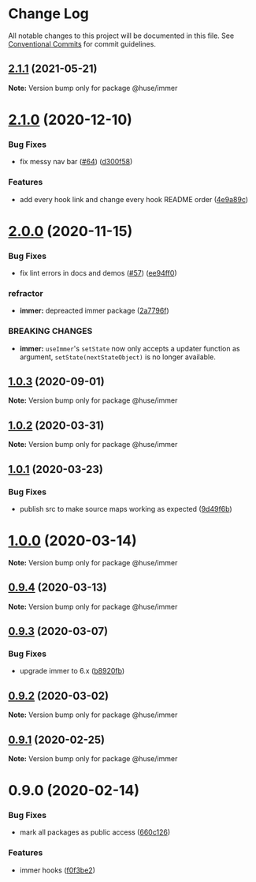 # Change Log

All notable changes to this project will be documented in this file.
See [Conventional Commits](https://conventionalcommits.org) for commit guidelines.

## [2.1.1](https://github.com/ecomfe/react-hooks/compare/@huse/immer@2.1.0...@huse/immer@2.1.1) (2021-05-21)

**Note:** Version bump only for package @huse/immer





# [2.1.0](https://github.com/ecomfe/react-hooks/compare/@huse/immer@2.0.0...@huse/immer@2.1.0) (2020-12-10)


### Bug Fixes

* fix messy nav bar ([#64](https://github.com/ecomfe/react-hooks/issues/64)) ([d300f58](https://github.com/ecomfe/react-hooks/commit/d300f5800310f880d79e36b459c502c5b4f5cfe2))


### Features

* add every hook link and change every hook README order ([4e9a89c](https://github.com/ecomfe/react-hooks/commit/4e9a89c6bbe846214d65393f0afef24c291718e6))





# [2.0.0](https://github.com/ecomfe/react-hooks/compare/@huse/immer@1.0.2...@huse/immer@2.0.0) (2020-11-15)


### Bug Fixes

* fix lint errors in docs and demos ([#57](https://github.com/ecomfe/react-hooks/issues/57)) ([ee94ff0](https://github.com/ecomfe/react-hooks/commit/ee94ff02bf09696374ca4250c496a4dec0cbe02a))


### refractor

* **immer:** depreacted immer package ([2a7796f](https://github.com/ecomfe/react-hooks/commit/2a7796f55d6a70b3771b71e4f0e65df25ec073fa))


### BREAKING CHANGES

* **immer:** `useImmer`'s `setState` now only accepts a updater function as argument, `setState(nextStateObject)` is no longer available.





## [1.0.3](https://github.com/ecomfe/react-hooks/compare/@huse/immer@1.0.2...@huse/immer@1.0.3) (2020-09-01)

**Note:** Version bump only for package @huse/immer





## [1.0.2](https://github.com/ecomfe/react-hooks/compare/@huse/immer@1.0.1...@huse/immer@1.0.2) (2020-03-31)

**Note:** Version bump only for package @huse/immer





## [1.0.1](https://github.com/ecomfe/react-hooks/compare/@huse/immer@0.9.3...@huse/immer@1.0.1) (2020-03-23)


### Bug Fixes

* publish src to make source maps working as expected ([9d49f6b](https://github.com/ecomfe/react-hooks/commit/9d49f6b294a445c302f05da958c6e427e7eae669))





# [1.0.0](https://github.com/ecomfe/react-hooks/compare/@huse/immer@0.9.3...@huse/immer@1.0.0) (2020-03-14)

**Note:** Version bump only for package @huse/immer





## [0.9.4](https://github.com/ecomfe/react-hooks/compare/@huse/immer@0.9.3...@huse/immer@0.9.4) (2020-03-13)

**Note:** Version bump only for package @huse/immer





## [0.9.3](https://github.com/ecomfe/react-hooks/compare/@huse/immer@0.9.2...@huse/immer@0.9.3) (2020-03-07)


### Bug Fixes

* upgrade immer to 6.x ([b8920fb](https://github.com/ecomfe/react-hooks/commit/b8920fb67a14bd111b543efdcd58b67b8277ba46))





## [0.9.2](https://github.com/ecomfe/react-hooks/compare/@huse/immer@0.9.1...@huse/immer@0.9.2) (2020-03-02)

**Note:** Version bump only for package @huse/immer





## [0.9.1](https://github.com/ecomfe/react-hooks/compare/@huse/immer@0.9.0...@huse/immer@0.9.1) (2020-02-25)

**Note:** Version bump only for package @huse/immer





# 0.9.0 (2020-02-14)


### Bug Fixes

* mark all packages as public access ([660c126](https://github.com/ecomfe/react-hooks/commit/660c1265ee27cb0de0e7b456904a22f4370002d0))


### Features

* immer hooks ([f0f3be2](https://github.com/ecomfe/react-hooks/commit/f0f3be269fa60c423a75849acb74f902673e7bed))
